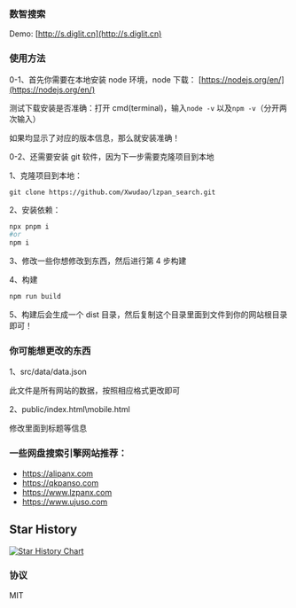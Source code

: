 ### 数智搜索

Demo: [http://s.diglit.cn](http://s.diglit.cn)

### 使用方法

0-1、首先你需要在本地安装 node 环境，node 下载： [https://nodejs.org/en/](https://nodejs.org/en/)

测试下载安装是否准确：打开 cmd(terminal)，输入`node -v` 以及`npm -v`（分开两次输入）

如果均显示了对应的版本信息，那么就安装准确！

0-2、还需要安装 git 软件，因为下一步需要克隆项目到本地

1、克隆项目到本地：

`git clone https://github.com/Xwudao/lzpan_search.git`

2、安装依赖：

```bash
npx pnpm i 
#or 
npm i
```

3、修改一些你想修改到东西，然后进行第 4 步构建

4、构建

```bash
npm run build
```


5、构建后会生成一个 dist 目录，然后复制这个目录里面到文件到你的网站根目录即可！

### 你可能想更改的东西

1、src/data/data.json

此文件是所有网站的数据，按照相应格式更改即可

2、public/index.html\mobile.html

修改里面到标题等信息


### 一些网盘搜索引擎网站推荐：

- https://alipanx.com
- https://qkpanso.com
- https://www.lzpanx.com
- https://www.ujuso.com


## Star History

[![Star History Chart](https://api.star-history.com/svg?repos=Xwudao/lzpan_search&type=Date)](https://star-history.com/#Xwudao/lzpan_search&Date)

### 协议

MIT
